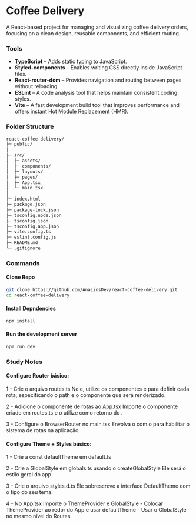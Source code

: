# Coffee Delivery

A React-based project for managing and visualizing coffee delivery orders, focusing on a clean design, reusable components, and efficient routing.

### Tools
- **TypeScript** – Adds static typing to JavaScript.
- **Styled-components** – Enables writing CSS directly inside JavaScript files.
- **React-router-dom** – Provides navigation and routing between pages without reloading.
- **ESLint** – A code analysis tool that helps maintain consistent coding styles.
- **Vite** – A fast development build tool that improves performance and offers instant Hot Module Replacement (HMR).

### Folder Structure
```bash
react-coffee-delivery/
├─ public/
│
├─ src/
│  ├─ assets/
│  ├─ components/
│  ├─ layouts/
│  ├─ pages/
│  ├─ App.tsx
│  └─ main.tsx
│
├─ index.html
├─ package.json
├─ package-lock.json
├─ tsconfig.node.json
├─ tsconfig.json
├─ tsconfig.app.json
├─ vite.config.ts
├─ eslint.config.js
├─ README.md
└─ .gitignore
```

### Commands

#### Clone Repo
```bash
git clone https://github.com/AnaLinsDev/react-coffee-delivery.git
cd react-coffee-delivery
```

#### Install Depndencies
```bash
npm install
```

#### Run the development server
```bash
npm run dev
```

### Study Notes

#### Configure Router básico:

1 - Crie o arquivo routes.ts
    Nele, utilize os componentes <Routes> e <Route> para definir cada rota, especificando o path e o componente que será renderizado.

2 - Adicione o componente de rotas ao App.tsx
    Importe o componente criado em routes.ts e o utilize como retorno do <App>.

3 - Configure o BrowserRouter no main.tsx
    Envolva o <App> com o <BrowserRouter> para habilitar o sistema de rotas na aplicação.

#### Configure Theme + Styles básico:

1 - Crie a const defaultTheme em default.ts

2 - Crie a GlobalStyle em globals.ts usando o createGlobalStyle
    Ele será o estilo geral do app.

3 - Crie o arquivo styles.d.ts
    Ele sobrescreve a interface DefaultTheme com o tipo do seu tema.

4 - No App.tsx importe o ThemeProvider e GlobalStyle
    - Colocar ThemeProvider ao redor do App e usar defaultTheme
    - Usar o GlobalStyle no mesmo nível do Routes

